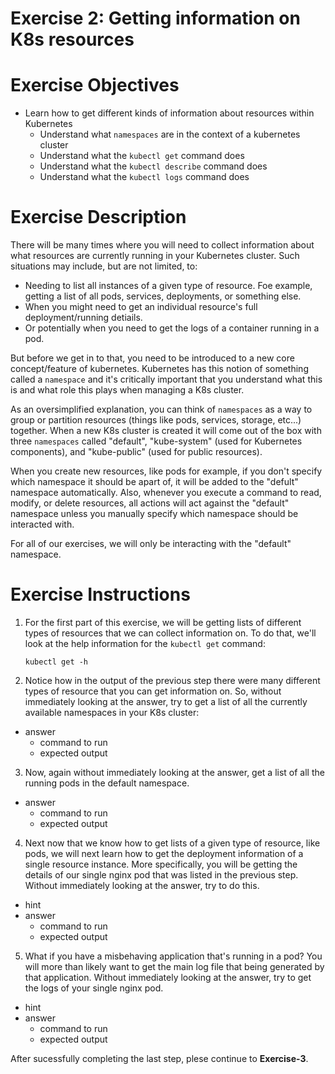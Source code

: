 # Exercise 2: Getting information on K8s resources

# Exercise Objectives
- Learn how to get different kinds of information about resources within Kubernetes
  - Understand what `namespaces` are in the context of a kubernetes cluster
  - Understand what the `kubectl get` command does
  - Understand what the `kubectl describe` command does
  - Understand what the `kubectl logs` command does

# Exercise Description
There will be many times where you will need to collect information about what resources are currently running in your Kubernetes cluster. Such situations may include, but are not limited, to: 
- Needing to list all instances of a given type of resource. Foe example, getting a list of all pods, services, deployments, or something else.
- When you might need to get an individual resource's full deployment/running detiails.
- Or potentially when you need to get the logs of a container running in a pod.

But before we get in to that, you need to be introduced to a new core concept/feature of kubernetes. Kubernetes has this notion of something called a `namespace` and it's critically important that you understand what this is and what role this plays when managing a K8s cluster.

As an oversimplified explanation, you can think of `namespaces` as a way to group or partition resources (things like pods, services, storage, etc...) together. When a new K8s cluster is created it will come out of the box with three `namespaces` called "default", "kube-system" (used for Kubernetes components), and "kube-public" (used for public resources).

When you create new resources, like pods for example, if you don't specify which namespace it should be apart of, it will be added to the "defult" namespace automatically.
Also, whenever you execute a command to read, modify, or delete resources, all actions will act against the "default" namespace unless you manually specify which namespace should be interacted with.

For all of our exercises, we will only be interacting with the "default" namespace.

# Exercise Instructions

1. For the first part of this exercise, we will be getting lists of different types of resources that we can collect information on. To do that, we'll look at the help information for the `kubectl get` command:
    ```
    kubectl get -h
    ```

2. Notice how in the output of the previous step there were many different types of resource that you can get information on. So, without immediately looking at the answer, try to get a list of all the currently available namespaces in your K8s cluster:
- answer
  - command to run
  - expected output

3. Now, again without immediately looking at the answer, get a list of all the running pods in the default namespace.
- answer
  - command to run
  - expected output

4. Next now that we know how to get lists of a given type of resource, like pods, we will next learn how to get the deployment information of a single resource instance. More specifically, you will be getting the details of our single nginx pod that was listed in the previous step. Without immediately looking at the answer, try to  do this.
- hint
- answer
  - command to run
  - expected output

5. What if you have a misbehaving application that's running in a pod? You will more than likely want to get the main log file that being generated by that application. Without immediately looking at the answer, try to get the logs of your single nginx pod.
- hint
- answer
  - command to run
  - expected output


After sucessfully completing the last step, plese continue to **Exercise-3**.
